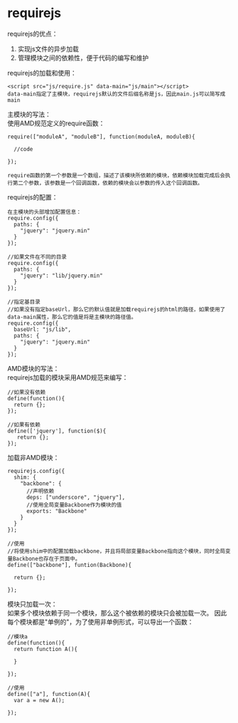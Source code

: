 # requirejs
requirejs的优点：  
1. 实现js文件的异步加载  
2. 管理模块之间的依赖性，便于代码的编写和维护

requirejs的加载和使用：  
```
<script src="js/require.js" data-main="js/main"></script>
data-main指定了主模块，requirejs默认的文件后缀名称是js，因此main.js可以简写成main
```

主模块的写法：  
使用AMD规范定义的require函数：  
```
require(["moduleA", "moduleB"], function(moduleA, moduleB){
  
  //code

});

require函数的第一个参数是一个数组，描述了该模块所依赖的模块，依赖模块加载完成后会执行第二个参数，该参数是一个回调函数，依赖的模块会以参数的传入这个回调函数。
```

requirejs的配置：  
```
在主模块的头部增加配置信息：
require.config({
  paths: {
    "jquery": "jquery.min"
  }
});

//如果文件在不同的目录
require.config({
  paths: {
    "jquery": "lib/jquery.min"
  }
});

//指定基目录
//如果没有指定baseUrl，那么它的默认值就是加载requirejs的html的路径，如果使用了data-main属性，那么它的值是将是主模块的路径值。
require.config({
  baseUrl: "js/lib",
  paths: {
    "jquery": "jquery.min"
  }
});
```

AMD模块的写法：  
requirejs加载的模块采用AMD规范来编写：  
```
//如果没有依赖
define(function(){
  return {};
});

//如果有依赖
define(['jquery'], function($){
   return {};
});
```

加载非AMD模块：  
```
requirejs.config({
  shim: {
    "backbone": {
      //声明依赖
      deps: ["underscore", "jquery"],
      //使用全局变量Backbone作为模块的值
      exports: "Backbone"
    }
  }
});

//使用
//将使用shim中的配置加载backbone，并且将局部变量Backbone指向这个模块，同时全局变量Backbone也存在于页面中。
define(["backbone"], funtion(Backbone){
  
  return {};

});
```

模块只加载一次：  
如果多个模块依赖于同一个模块，那么这个被依赖的模块只会被加载一次。
因此每个模块都是"单例的"，为了使用非单例形式，可以导出一个函数：  
```
//模块a
define(function(){
  return function A(){
    
  }

});

//使用
define(["a"], function(A){
  var a = new A();
  
});
```

